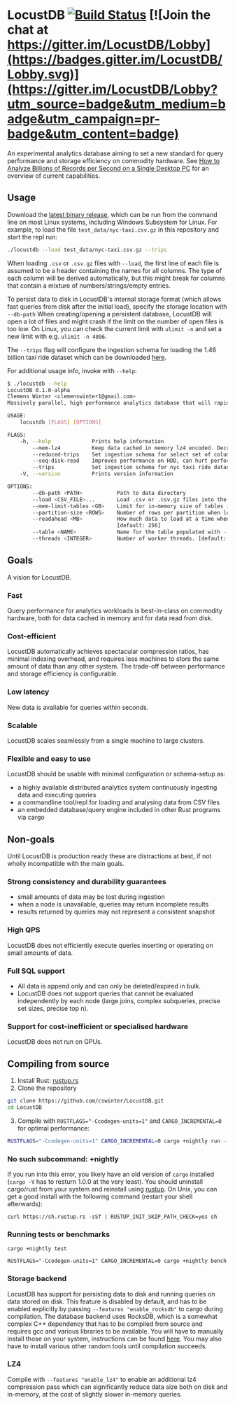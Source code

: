 # LocustDB [![Build Status](https://travis-ci.org/cswinter/LocustDB.svg?branch=master)](https://travis-ci.org/cswinter/LocustDB) [![Join the chat at https://gitter.im/LocustDB/Lobby](https://badges.gitter.im/LocustDB/Lobby.svg)](https://gitter.im/LocustDB/Lobby?utm_source=badge&utm_medium=badge&utm_campaign=pr-badge&utm_content=badge)

An experimental analytics database aiming to set a new standard for query performance and storage efficiency on commodity hardware.
See [How to Analyze Billions of Records per Second on a Single Desktop PC][blogpost] for an overview of current capabilities.

## Usage

Download the [latest binary release](latest-release), which can be run from the command line on most Linux systems, including Windows Subsystem for Linux. For example, to load the file `test_data/nyc-taxi.csv.gz` in this repository and start the repl run:

```Bash
./locustdb --load test_data/nyc-taxi.csv.gz --trips
```

When loading `.csv` or `.csv.gz` files with `--load`, the first line of each file is assumed to be a header containing the names for all columns. The type of each column will be derived automatically, but this might break for columns that contain a mixture of numbers/strings/empty entries.

To persist data to disk in LocustDB's internal storage format (which allows fast queries from disk after the initial load), specify the storage location with `--db-path`
When creating/opening a persistent database, LocustDB will open a lot of files and might crash if the limit on the number of open files is too low.
On Linux, you can check the current limit with `ulimit -n` and set a new limit with e.g. `ulimit -n 4096`.

The `--trips` flag will configure the ingestion schema for loading the 1.46 billion taxi ride dataset which can be downloaded [here][nyc-taxi-trips].

For additional usage info, invoke with `--help`:

```Bash
$ ./locustdb --help
LocustDB 0.1.0-alpha
Clemens Winter <clemenswinter1@gmail.com>
Massively parallel, high performance analytics database that will rapidly devour all of your data.

USAGE:
    locustdb [FLAGS] [OPTIONS]

FLAGS:
    -h, --help             Prints help information
        --mem-lz4          Keep data cached in memory lz4 encoded. Decreases memory usage and query speeds.
        --reduced-trips    Set ingestion schema for select set of columns from nyc taxi ride dataset
        --seq-disk-read    Improves performance on HDD, can hurt performance on SSD.
        --trips            Set ingestion schema for nyc taxi ride dataset
    -V, --version          Prints version information

OPTIONS:
        --db-path <PATH>           Path to data directory
        --load <CSV_FILE>...       Load .csv or .csv.gz files into the database
        --mem-limit-tables <GB>    Limit for in-memory size of tables in GiB [default: 8]
        --partition-size <ROWS>    Number of rows per partition when loading new data [default: 65536]
        --readahead <MB>           How much data to load at a time when reading from disk during queries in MiB
                                   [default: 256]
        --table <NAME>             Name for the table populated with --load [default: default]
        --threads <INTEGER>        Number of worker threads. [default: number of cores (12)]
```

## Goals
A vision for LocustDB.

### Fast
Query performance for analytics workloads is best-in-class on commodity hardware, both for data cached in memory and for data read from disk.

### Cost-efficient
LocustDB automatically achieves spectacular compression ratios, has minimal indexing overhead, and requires less machines to store the same amount of data than any other system. The trade-off between performance and storage efficiency is configurable.

### Low latency
New data is available for queries within seconds.

### Scalable
LocustDB scales seamlessly from a single machine to large clusters.

### Flexible and easy to use
LocustDB should be usable with minimal configuration or schema-setup as:
- a highly available distributed analytics system continuously ingesting data and executing queries
- a commandline tool/repl for loading and analysing data from CSV files
- an embedded database/query engine included in other Rust programs via cargo


## Non-goals
Until LocustDB is production ready these are distractions at best, if not wholly incompatible with the main goals.

### Strong consistency and durability guarantees
- small amounts of data may be lost during ingestion
- when a node is unavailable, queries may return incomplete results
- results returned by queries may not represent a consistent snapshot

### High QPS
LocustDB does not efficiently execute queries inserting or operating on small amounts of data.

### Full SQL support
- All data is append only and can only be deleted/expired in bulk.
- LocustDB does not support queries that cannot be evaluated independently by each node (large joins, complex subqueries, precise set sizes, precise top n).

### Support for cost-inefficient or specialised hardware
LocustDB does not run on GPUs.


## Compiling from source

1. Install Rust: [rustup.rs][rustup]
2. Clone the repository

```Bash
git clone https://github.com/cswinter/LocustDB.git
cd LocustDB
```

3. Compile with `RUSTFLAGS="-Ccodegen-units=1"` and `CARGO_INCREMENTAL=0` for optimal performance:

```Bash
RUSTFLAGS="-Ccodegen-units=1" CARGO_INCREMENTAL=0 cargo +nightly run --release --bin repl -- --load test_data/nyc-taxi.csv.gz --reduced-trips
```

### No such subcommand: +nightly

If you run into this error, you likely have an old version of `cargo` installed (`cargo -V` has to resturn 1.0.0 at the very least). You should uninstall cargo/rust from your system and reinstall using [rustup][rustup]. On Unix, you can get a good install with the following command (restart your shell afterwards):

```
curl https://sh.rustup.rs -sSf | RUSTUP_INIT_SKIP_PATH_CHECK=yes sh
```

### Running tests or benchmarks

`cargo +nightly test`

`RUSTFLAGS="-Ccodegen-units=1" CARGO_INCREMENTAL=0 cargo +nightly bench`

### Storage backend
LocustDB has support for persisting data to disk and running queries on data stored on disk.
This feature is disabled by default, and has to be enabled explicitly by passing `--features "enable_rocksdb"` to cargo during compilation.
The database backend uses RocksDB, which is a somewhat complex C++ dependency that has to be compiled from source and requires gcc and various libraries to be available.
You will have to manually install those on your system, instructions can be found [here][rocksdb-dependencies].
You may also have to install various other random tools until compilation succeeds.

### LZ4

Compile with `--features "enable_lz4"` to enable an additional lz4 compression pass which can significantly reduce data size both on disk and in-memory, at the cost of slightly slower in-memory queries.


[nyc-taxi-trips]: https://www.dropbox.com/sh/4xm5vf1stnf7a0h/AADRRVLsqqzUNWEPzcKnGN_Pa?dl=0
[blogpost]: https://clemenswinter.com/2018/07/09/how-to-analyze-billions-of-records-per-second-on-a-single-desktop-pc/
[rustup]: https://rustup.rs/
[rocksdb-dependencies]: https://github.com/facebook/rocksdb/blob/master/INSTALL.md#dependencies
[latest-release]: https://github.com/cswinter/LocustDB/releases/download/v0.1.0-alpha/locustdb-0.1.0-alpha-x64-linux.0-alpha
